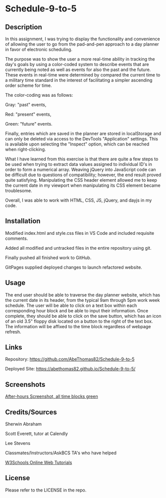 # Schedule-9-to-5

## Description

In this assignment, I was trying to display the functionality and convenience of allowing the user to go from the pad-and-pen approach to a day planner in favor of electronic scheduling.

The purpose was to show the user a more real-time ability in tracking the day's goals by using a color-coded system to describe events that are currently being noted as well as events for also the past and the future. These events in real-time were determined by compared the current time to a military time standard in the interest of facilitating a simpler ascending order scheme for time.

The color-coding was as follows:

Gray: "past" events,

Red: "present" events,

Green: "future" events.

Finally, entries which are saved in the planner are stored in localStorage and can only be deleted via access to the DevTools "Application" settings. This is available upon selecting the "Inspect" option, which can be reached when right-clicking.

What I have learned from this exercise is that there are quite a few steps to be used when trying to extract data values assigned to individual ID's in order to form a numerical array.  Weaving jQuery into JavaScript code can be difficult due to questions of compatibility; however, the end result proved quite satisfying. Manipulating the CSS header element allowed me to keep the current date in my viewport when manipulating its CSS element became troublesome. 

Overall, I was able to work with HTML, CSS, JS, jQuery, and dayjs in my code.

## Installation

Modified index.html and style.css files in VS Code and included requisite comments.

Added all modified and untracked files in the entire repository using git.

Finally pushed all finished work to GitHub.

GitPages supplied deployed changes to launch refactored website.

## Usage

The end user should be able to traverse the day planner website, which has the current date in its header, from the typical 9am through 5pm work week schedule. The user will be able to click on a text box within each corresponding hour block and be able to input their information. Once complete, they should be able to click on the save button, which has an icon of an old 3.5" floppy disk located on a button to the right of the text box. The information will be affixed to the time block regardless of webpage refresh. 

## Links

Repository: https://github.com/AbeThomas82/Schedule-9-to-5

Deployed Site: https://abethomas82.github.io/Schedule-9-to-5/

## Screenshots

[After-hours Screenshot, all time blocks green](./assets/Screenshot1.png)

## Credits/Sources

Sherwin Abraham

Scott Everett, tutor at Calendly

Lee Stevens

Classmates/Instructors/AskBCS TA's who have helped

[W3Schools Online Web Tutorials](https://www.w3schools.com/)

## License

Please refer to the LICENSE in the repo.